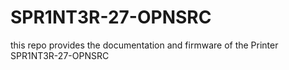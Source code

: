 # SPR1NT3R-27-OPNSRC
this repo provides the documentation and firmware of the Printer SPR1NT3R-27-OPNSRC
